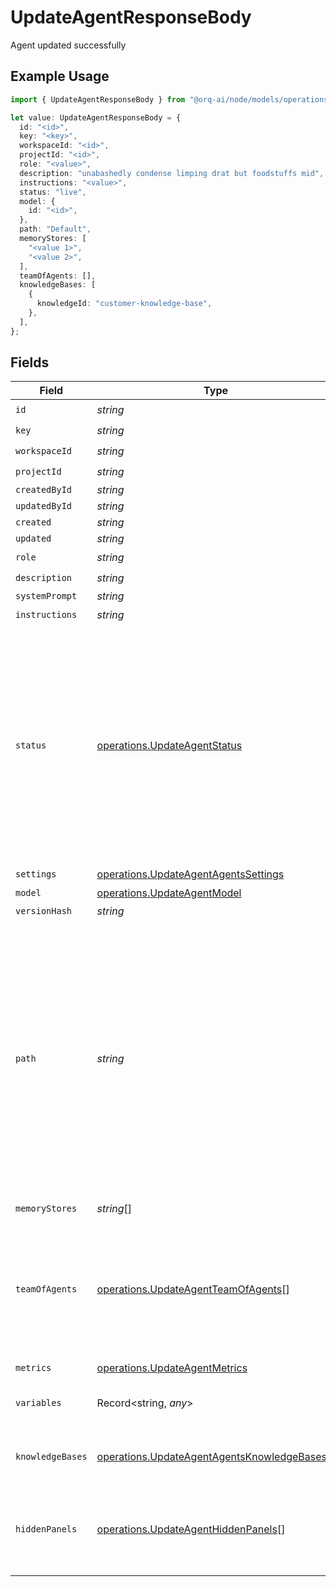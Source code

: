 # UpdateAgentResponseBody

Agent updated successfully

## Example Usage

```typescript
import { UpdateAgentResponseBody } from "@orq-ai/node/models/operations";

let value: UpdateAgentResponseBody = {
  id: "<id>",
  key: "<key>",
  workspaceId: "<id>",
  projectId: "<id>",
  role: "<value>",
  description: "unabashedly condense limping drat but foodstuffs mid",
  instructions: "<value>",
  status: "live",
  model: {
    id: "<id>",
  },
  path: "Default",
  memoryStores: [
    "<value 1>",
    "<value 2>",
  ],
  teamOfAgents: [],
  knowledgeBases: [
    {
      knowledgeId: "customer-knowledge-base",
    },
  ],
};
```

## Fields

| Field                                                                                                                                                                                                                                               | Type                                                                                                                                                                                                                                                | Required                                                                                                                                                                                                                                            | Description                                                                                                                                                                                                                                         | Example                                                                                                                                                                                                                                             |
| --------------------------------------------------------------------------------------------------------------------------------------------------------------------------------------------------------------------------------------------------- | --------------------------------------------------------------------------------------------------------------------------------------------------------------------------------------------------------------------------------------------------- | --------------------------------------------------------------------------------------------------------------------------------------------------------------------------------------------------------------------------------------------------- | --------------------------------------------------------------------------------------------------------------------------------------------------------------------------------------------------------------------------------------------------- | --------------------------------------------------------------------------------------------------------------------------------------------------------------------------------------------------------------------------------------------------- |
| `id`                                                                                                                                                                                                                                                | *string*                                                                                                                                                                                                                                            | :heavy_check_mark:                                                                                                                                                                                                                                  | N/A                                                                                                                                                                                                                                                 |                                                                                                                                                                                                                                                     |
| `key`                                                                                                                                                                                                                                               | *string*                                                                                                                                                                                                                                            | :heavy_check_mark:                                                                                                                                                                                                                                  | N/A                                                                                                                                                                                                                                                 |                                                                                                                                                                                                                                                     |
| `workspaceId`                                                                                                                                                                                                                                       | *string*                                                                                                                                                                                                                                            | :heavy_check_mark:                                                                                                                                                                                                                                  | N/A                                                                                                                                                                                                                                                 |                                                                                                                                                                                                                                                     |
| `projectId`                                                                                                                                                                                                                                         | *string*                                                                                                                                                                                                                                            | :heavy_check_mark:                                                                                                                                                                                                                                  | N/A                                                                                                                                                                                                                                                 |                                                                                                                                                                                                                                                     |
| `createdById`                                                                                                                                                                                                                                       | *string*                                                                                                                                                                                                                                            | :heavy_minus_sign:                                                                                                                                                                                                                                  | N/A                                                                                                                                                                                                                                                 |                                                                                                                                                                                                                                                     |
| `updatedById`                                                                                                                                                                                                                                       | *string*                                                                                                                                                                                                                                            | :heavy_minus_sign:                                                                                                                                                                                                                                  | N/A                                                                                                                                                                                                                                                 |                                                                                                                                                                                                                                                     |
| `created`                                                                                                                                                                                                                                           | *string*                                                                                                                                                                                                                                            | :heavy_minus_sign:                                                                                                                                                                                                                                  | N/A                                                                                                                                                                                                                                                 |                                                                                                                                                                                                                                                     |
| `updated`                                                                                                                                                                                                                                           | *string*                                                                                                                                                                                                                                            | :heavy_minus_sign:                                                                                                                                                                                                                                  | N/A                                                                                                                                                                                                                                                 |                                                                                                                                                                                                                                                     |
| `role`                                                                                                                                                                                                                                              | *string*                                                                                                                                                                                                                                            | :heavy_check_mark:                                                                                                                                                                                                                                  | N/A                                                                                                                                                                                                                                                 |                                                                                                                                                                                                                                                     |
| `description`                                                                                                                                                                                                                                       | *string*                                                                                                                                                                                                                                            | :heavy_check_mark:                                                                                                                                                                                                                                  | N/A                                                                                                                                                                                                                                                 |                                                                                                                                                                                                                                                     |
| `systemPrompt`                                                                                                                                                                                                                                      | *string*                                                                                                                                                                                                                                            | :heavy_minus_sign:                                                                                                                                                                                                                                  | N/A                                                                                                                                                                                                                                                 |                                                                                                                                                                                                                                                     |
| `instructions`                                                                                                                                                                                                                                      | *string*                                                                                                                                                                                                                                            | :heavy_check_mark:                                                                                                                                                                                                                                  | N/A                                                                                                                                                                                                                                                 |                                                                                                                                                                                                                                                     |
| `status`                                                                                                                                                                                                                                            | [operations.UpdateAgentStatus](../../models/operations/updateagentstatus.md)                                                                                                                                                                        | :heavy_check_mark:                                                                                                                                                                                                                                  | The status of the agent. `Live` is the latest version of the agent. `Draft` is a version that is not yet published. `Pending` is a version that is pending approval. `Published` is a version that was live and has been replaced by a new version. |                                                                                                                                                                                                                                                     |
| `settings`                                                                                                                                                                                                                                          | [operations.UpdateAgentAgentsSettings](../../models/operations/updateagentagentssettings.md)                                                                                                                                                        | :heavy_minus_sign:                                                                                                                                                                                                                                  | N/A                                                                                                                                                                                                                                                 |                                                                                                                                                                                                                                                     |
| `model`                                                                                                                                                                                                                                             | [operations.UpdateAgentModel](../../models/operations/updateagentmodel.md)                                                                                                                                                                          | :heavy_check_mark:                                                                                                                                                                                                                                  | N/A                                                                                                                                                                                                                                                 |                                                                                                                                                                                                                                                     |
| `versionHash`                                                                                                                                                                                                                                       | *string*                                                                                                                                                                                                                                            | :heavy_minus_sign:                                                                                                                                                                                                                                  | N/A                                                                                                                                                                                                                                                 |                                                                                                                                                                                                                                                     |
| `path`                                                                                                                                                                                                                                              | *string*                                                                                                                                                                                                                                            | :heavy_check_mark:                                                                                                                                                                                                                                  | The path where the entity is stored in the project structure. The first element of the path always represents the project name. Any subsequent path element after the project will be created as a folder in the project if it does not exists.     | Default                                                                                                                                                                                                                                             |
| `memoryStores`                                                                                                                                                                                                                                      | *string*[]                                                                                                                                                                                                                                          | :heavy_check_mark:                                                                                                                                                                                                                                  | N/A                                                                                                                                                                                                                                                 |                                                                                                                                                                                                                                                     |
| `teamOfAgents`                                                                                                                                                                                                                                      | [operations.UpdateAgentTeamOfAgents](../../models/operations/updateagentteamofagents.md)[]                                                                                                                                                          | :heavy_check_mark:                                                                                                                                                                                                                                  | The agents that are accessible to this orchestrator. The main agent can hand off to these agents to perform tasks.                                                                                                                                  |                                                                                                                                                                                                                                                     |
| `metrics`                                                                                                                                                                                                                                           | [operations.UpdateAgentMetrics](../../models/operations/updateagentmetrics.md)                                                                                                                                                                      | :heavy_minus_sign:                                                                                                                                                                                                                                  | N/A                                                                                                                                                                                                                                                 |                                                                                                                                                                                                                                                     |
| `variables`                                                                                                                                                                                                                                         | Record<string, *any*>                                                                                                                                                                                                                               | :heavy_minus_sign:                                                                                                                                                                                                                                  | Extracted variables from agent instructions                                                                                                                                                                                                         |                                                                                                                                                                                                                                                     |
| `knowledgeBases`                                                                                                                                                                                                                                    | [operations.UpdateAgentAgentsKnowledgeBases](../../models/operations/updateagentagentsknowledgebases.md)[]                                                                                                                                          | :heavy_minus_sign:                                                                                                                                                                                                                                  | Agent knowledge bases reference                                                                                                                                                                                                                     |                                                                                                                                                                                                                                                     |
| `hiddenPanels`                                                                                                                                                                                                                                      | [operations.UpdateAgentHiddenPanels](../../models/operations/updateagenthiddenpanels.md)[]                                                                                                                                                          | :heavy_minus_sign:                                                                                                                                                                                                                                  | List of hidden collapsed panels in configuration. Duplicates are not allowed.                                                                                                                                                                       |                                                                                                                                                                                                                                                     |